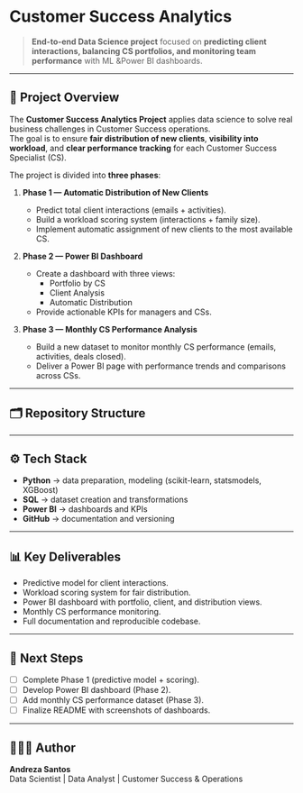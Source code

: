 # Customer Success Analytics

> **End-to-end Data Science project** focused on **predicting client interactions, balancing CS portfolios, and monitoring team performance** with ML &Power BI dashboards.

---

## 📌 Project Overview
The **Customer Success Analytics Project** applies data science to solve real business challenges in Customer Success operations.  
The goal is to ensure **fair distribution of new clients**, **visibility into workload**, and **clear performance tracking** for each Customer Success Specialist (CS).

The project is divided into **three phases**:

1. **Phase 1 — Automatic Distribution of New Clients**  
   - Predict total client interactions (emails + activities).  
   - Build a workload scoring system (interactions + family size).  
   - Implement automatic assignment of new clients to the most available CS.  

2. **Phase 2 — Power BI Dashboard**  
   - Create a dashboard with three views:  
     - Portfolio by CS  
     - Client Analysis  
     - Automatic Distribution  
   - Provide actionable KPIs for managers and CSs.  

3. **Phase 3 — Monthly CS Performance Analysis**  
   - Build a new dataset to monitor monthly CS performance (emails, activities, deals closed).  
   - Deliver a Power BI page with performance trends and comparisons across CSs.  

---

## 🗂 Repository Structure


---

## ⚙️ Tech Stack
- **Python** → data preparation, modeling (scikit-learn, statsmodels, XGBoost)  
- **SQL** → dataset creation and transformations  
- **Power BI** → dashboards and KPIs  
- **GitHub** → documentation and versioning  

---

## 📊 Key Deliverables
- Predictive model for client interactions.  
- Workload scoring system for fair distribution.  
- Power BI dashboard with portfolio, client, and distribution views.  
- Monthly CS performance monitoring.  
- Full documentation and reproducible codebase.  

---

## 🚀 Next Steps
- [ ] Complete Phase 1 (predictive model + scoring).  
- [ ] Develop Power BI dashboard (Phase 2).  
- [ ] Add monthly CS performance dataset (Phase 3).  
- [ ] Finalize README with screenshots of dashboards.  

---

## 👩🏽‍💻 Author
**Andreza Santos**  
Data Scientist | Data Analyst | Customer Success & Operations   
